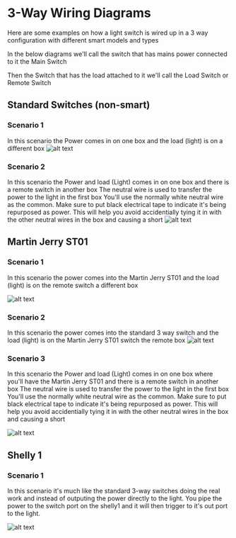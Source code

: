 # 3-Way Wiring Diagrams
Here are some examples on how a light switch is wired up in a 3 way configuration with different smart models and types

In the below diagrams we'll call the switch that has mains power connected to it the Main Switch

Then the Switch that has the load attached to it we'll call the Load Switch or Remote Switch

## Standard Switches (non-smart)

### Scenario 1
In this scenario the Power comes in on one box and the load (light) is on a different box
![alt text](/img/diagrams/Standard-3Way-with-load.png "Standard 3-way Scenario 1 Wiring Diagram")

### Scenario 2
In this scenario the Power and load (Light) comes in on one box and there is a remote switch in another box
The neutral wire is used to transfer the power to the light in the first box
You'll use the normally white neutral wire as the common.  Make sure to put black electrical tape to indicate it's being repurposed as power.  This will help you avoid accidentially tying it in with the other neutral wires in the box and causing a short
![alt text](/img/diagrams/Standard-3Way-with-load-and-power.png "Standard 3-way Scenario 1 Wiring Diagram")

## Martin Jerry ST01

### Scenario 1
In this scenario the power comes into the Martin Jerry ST01 and the load (light) is on the remote switch a different box

![alt text](/img/diagrams/MJ-ST01-3Way-with-power.png "Martin Jerry ST01 3-way Scenario 1 Wiring Diagram")


### Scenario 2
In this scenario the power comes into the standard 3 way switch and the load (light) is on the Martin Jerry ST01 switch the remote box
![alt text](/img/diagrams/MJ-ST01-3Way-with-load.png "Martin Jerry ST01 3-way Scenario 2 Wiring Diagram")

### Scenario 3
In this scenario the Power and load (Light) comes in on one box where you'll have the Martin Jerry ST01 and there is a remote switch in another box
The neutral wire is used to transfer the power to the light in the first box
You'll use the normally white neutral wire as the common.  Make sure to put black electrical tape to indicate it's being repurposed as power.  This will help you avoid accidentially tying it in with the other neutral wires in the box and causing a short

![alt text](/img/diagrams/MJ-ST01-3Way-with-load-and-power.png "Martin Jerry ST01 3-way Scenario 3 Wiring Diagram")

## Shelly 1

### Scenario 1
In this scenario it's much like the standard 3-way switches doing the real work and instead of outputing the power directly to the light.  You pipe the power to the switch port on the shelly1 and it will then trigger to it's out port to the light.

![alt text](/img/diagrams/Shelly-3Way-Scenario1.png "Shelly1 in a 3-way Scenario 1 Wiring Diagram")
